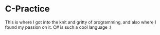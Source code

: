 # C-Practice
This is where I got into the knit and gritty of programming, and also where I found my passion on it. C# is such a cool language :)
